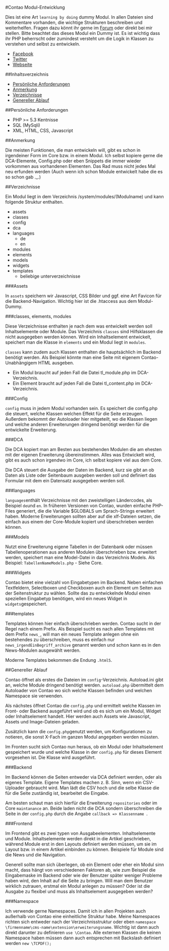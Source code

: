 #Contao Modul-Entwicklung

Dies ist eine Art `learning by doing` dummy Modul. In allen Dateien sind Kommentare vorhanden, die wichtige Strukturen beschreiben und weiterhelfen. Fragen dazu könnt ihr gerne im [Forum](https://community.contao.org/de/) oder direkt bei mir stellen. Bitte beachtet das dieses Modul ein Dummy ist. Es ist wichtig dass ihr PHP beherrscht oder zumindest versteht um die Logik in Klassen zu verstehen und selbst zu entwickeln.

- [Facebook](https://www.facebook.com/sioweb)
- [Twitter](https://twitter.com/Sioweb)
- [Webseite](http://www.sioweb.de)

##Inhaltsverzeichnis

- [Persönliche Anforderungen](#persönliche-anforderungen)
- [Anmerkung](#anmerkung)
- [Verzeichnisse](#verzeichnisse)
- [Genereller Ablauf](#genereller-ablauf)


##Persönliche Anforderungen 

- PHP >= 5.3 Kentnisse
- SQL (MySqli)
- XML, HTML, CSS, Javascript

##Anmerkung

Die meisten Funktionen, die man entwickeln will, gibt es schon in irgendeiner Form im Core bzw. in einem Modul. Ich selbst kopiere gerne die DCA-Elemente, Config.php oder eben Snippets die immer wieder vorkommen aus vorhandenen Elementen. Das Rad muss nicht jedes Mal neu erfunden werden (Auch wenn ich schon Module entwickelt habe die es so schon gab ._.)

##Verzeichnisse

Ein Modul liegt in dem Verzeichnis /system/modules/(Modulname) und kann folgende Struktur enthalten.

- assets
- classes
- config
- dca
- languages
	- de
	- en
- modules
- elements
- models
- widgets
- templates
	- beliebige unterverzeichnisse

###Assets

In `assets` speichern wir Javascript, CSS Bilder und ggf. eine Art Favicon für die Backend-Navigation. Wichtig hier ist die .htaccess aus dem Modul-Dummy.

###classes, elements, modules

Diese Verzeichnisse enthalten je nach dem was entwickelt werden soll Inhaltselemente oder Module. Das Verzeichnis `classes` sind Hilfsklassen die nicht ausgegeben werden können. Wird ein Inhaltselement entwickelt, speichert man die Klasse in `elements` und ein Modul liegt in `modules`.

`classes` kann zudem auch Klassen enthalten die hauptsächlich im Backend benötigt werden. Als Beispiel könnte man eine Seite mit eigenem Contao-Unabhängigem HTML ausgeben.

- Ein Modul braucht auf jeden Fall die Datei tl_module.php im DCA-Verzeichnis.
- Ein Element braucht auf jeden Fall die Datei tl_content.php im DCA-Verzeichnis.

###Config

`config` muss in jedem Modul vorhanden sein. Es speichert die config.php die steuert, welche Klassen welchen Effekt für die Seite erzeugen. Außerdem bekommt der Autoloader hier mitgeteilt, wo die Klassen liegen und welche anderen Erweiterungen dringend benötigt werden für die entwickelte Erweiterung.

###DCA

Die DCA kopiert man am Besten aus bestehenden Modulen die am ehesten mit der eigenen Erweiterung übereinstimmen. Alles was Entwickelt wird, gibt es auch schon irgendwo im Core, ich selbst kopiere viel aus dem Core.

Die DCA steuert die Ausgabe der Daten im Backend, kurz sie gibt an ob Daten als Liste oder Seitenbaum ausgeben werden soll und definiert das Formular mit dem ein Datensatz ausgegeben werden soll.

###languages

`languages`enthält Verzeichnisse mit den zweistelligen Ländercodes, als Beispiel `de`und `en`. In früheren Versionen von Contao, wurden einfache PHP-Files generiert, die die Variable $GLOBALS um Sprach-Strings erweitert haben. Moderne Erweiterungen sollten aber auf die xlf-Dateien setzen, die einfach aus einem der Core-Module kopiert und überschrieben werden können.

###Models

Nutzt eine Erweiterung eigene Tabellen in der Datenbank oder müssen Tabellenoperationen aus anderen Modulen überschrieben bzw. erweitert werden, speichert man eine Model-Datei in das Verzeichnis Models. Als Beispiel: `TabellenNameModels.php` - Siehe Core.

###Widgets

Contao bietet eine vielzahl von Eingabetypen im Backend. Neben einfachen Textfeldern, Selectboxen und Checkboxen auch ein Element um Seiten aus der Seitenstruktur zu wählen. Sollte das zu entwickelnde Modul einen speziellen Eingabetyp benötigen, wird ein neues Widget in `widgets`gespeichert.

###templates

Templates können hier einfach überschrieben werden. Contao sucht in der Regel nach einem Prefix. Als Beispiel sucht es nach allen Templates mit dem Prefix `news_`, will man ein neues Template anlegen ohne ein bestehendes zu überschreiben, muss es einfach nur `news_irgendEinBegriff_archive` genannt werden und schon kann es in den News-Modulen ausgewählt werden.

Moderne Templates bekommen die Endung `.html5`.

##Genereller Ablauf

Contao öffnet als erstes die Dateien im `config`-Verzeichnis. Autoload.ini gibt an, welche Module dringend benötigt werden. `autoload.php` übermittelt dem Autoloader von Contao wo sich  welche Klassen befinden und welchen Namespace sie verwenden.

Als nächstes öffnet Contao die `config.php` und ermittelt welche Klassen im Front- oder Backend ausgeführt wird und ob es sich um ein Modul, Widget oder Inhaltselement handelt. Hier werden auch Assets wie Javascript, Assets und Image-Dateien geladen.

Zusätzlich kann die `config.php`genutzt werden, um Konfigurationen zu notieren, die sonst X-Fach im ganzen Modul angegeben werden müssten.

Im Fronten sucht sich Contao nun heraus, ob ein Modul oder Inhaltselement gespeichert wurde und welche Klasse in der `config.php` für dieses Element vorgesehen ist. Die Klasse wird ausgeführt.

###Backend

Im Backend können die Seiten entweder via DCA definiert werden, oder als eigenes Template. Eigene Templates machen z. B. Sinn, wenn ein CSV-Uploader gebraucht wird. Man lädt die CSV hoch und die selbe Klasse die für die Seite zuständig ist, bearbeitet die Eingabe.

Am besten schaut man sich hierfür die Erweiterung `repositories` oder im Core `maintanance` an. Beide laden nicht die DCA sondern überschreiben die Seite in der `config.php` durch die Angabe `callback => Klassenname `. 

###Frontend

Im Frontend gibt es zwei typen von Ausgabeelementen. Inhaltselemente und Module. Inhaltselemente werden direkt in die Artikel geschrieben, während Module erst in den Layouts definiert werden müssen, um sie im Layout bzw. in einem Artikel einbinden zu können. Beispiele für Module sind die News und die Navigation.

Generell sollte man sich überlegen, ob ein Element oder eher ein Modul sinn macht, dass hängt von verschiedenen Faktoren ab, wie zum Beispiel die Eingabemaske im Backend oder wie der Benutzer später weniger Probleme haben wird, den Inhalt auf die Seite zu bringen. Will man dem Benutzer wirklich zutrauen, erstmal ein Modul anlegen zu müssen? Oder ist die Ausgabe zu flexibel und muss als Inhaltselement ausgegeben werden?

###Namespace

Ich verwende gerne Namespaces. Damit ich in allen Projekten auch außerhalb von Contao eine einheitliche Struktur habe. Meine Namespaces richten sich entweder nach der Verzeichnisstruktur oder eben `namespace \firmenname\cms-name\extension\erweiterungsname`. Wichtig ist dann auch direkt darunter zu definieren `use \Contao`. Alle externen Klassen die keinen Namespace haben müssen dann auch entsprechen mit Backslash definiert werden `new \TCPDF();`

